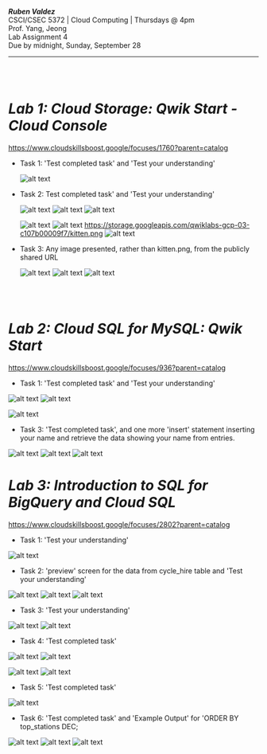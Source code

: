 ***Ruben Valdez*** <br>
CSCI/CSEC 5372 | Cloud Computing | Thursdays @ 4pm<br>
Prof. Yang, Jeong <br>
Lab Assignment 4 <br>
Due by midnight, Sunday, September 28

---

<br><br>


# ***Lab 1: Cloud Storage: Qwik Start  - Cloud Console***

https://www.cloudskillsboost.google/focuses/1760?parent=catalog

- Task 1: 'Test completed task' and 'Test your understanding'
    
    ![alt text](<Screenshot 2025-09-25 at 5.02.26 PM.png>)

- Task 2: Test completed task' and 'Test your understanding'

    ![alt text](<Screenshot 2025-09-25 at 5.06.48 PM.png>)
    ![alt text](<Screenshot 2025-09-25 at 5.08.05 PM.png>)
    ![alt text](<Screenshot 2025-09-25 at 5.07.35 PM.png>)

    ![alt text](<Screenshot 2025-09-25 at 5.11.57 PM.png>)
    ![alt text](<Screenshot 2025-09-25 at 5.14.27 PM.png>)
    https://storage.googleapis.com/qwiklabs-gcp-03-c107b00009f7/kitten.png
    ![alt text](<Screenshot 2025-09-25 at 5.13.49 PM.png>)

- Task 3:  Any image presented, rather than kitten.png, from the publicly shared URL

    ![alt text](<Screenshot 2025-09-25 at 5.19.30 PM.png>)
    ![alt text](<Screenshot 2025-09-25 at 5.19.52 PM.png>)
    ![alt text](<Screenshot 2025-09-25 at 5.20.23 PM.png>)


<br><br>

# ***Lab 2: Cloud SQL for MySQL: Qwik Start***

https://www.cloudskillsboost.google/focuses/936?parent=catalog

- Task 1: 'Test completed task' and 'Test your understanding'

![alt text](image-1.png)    ![alt text](image.png)

![alt text](image-3.png)

- Task 3:  'Test completed task', and one more 'insert' statement inserting your name and retrieve the data showing your name from entries.

![alt text](image-6.png)
![alt text](image-5.png)
![alt text](image-4.png)


# ***Lab 3: Introduction to SQL for BigQuery and Cloud SQL***

https://www.cloudskillsboost.google/focuses/2802?parent=catalog

- Task 1: 'Test your understanding'

![alt text](image-7.png)


- Task 2: 'preview' screen for the data from cycle_hire table and 'Test your understanding'

![alt text](image-8.png)    ![alt text](image-9.png)    ![alt text](image-10.png)

- Task 3: 'Test your understanding'

![alt text](image-12.png)   ![alt text](image-13.png)


- Task 4: 'Test completed task' 

![alt text](image-14.png)   ![alt text](image-15.png)

![alt text](image-16.png)   ![alt text](image-17.png)

- Task 5: 'Test completed task' 


![alt text](image-18.png)


- Task 6: 'Test completed task' and 'Example Output' for 'ORDER BY top_stations DEC;

![alt text](image-19.png)   ![alt text](image-21.png)   ![alt text](image-20.png)


